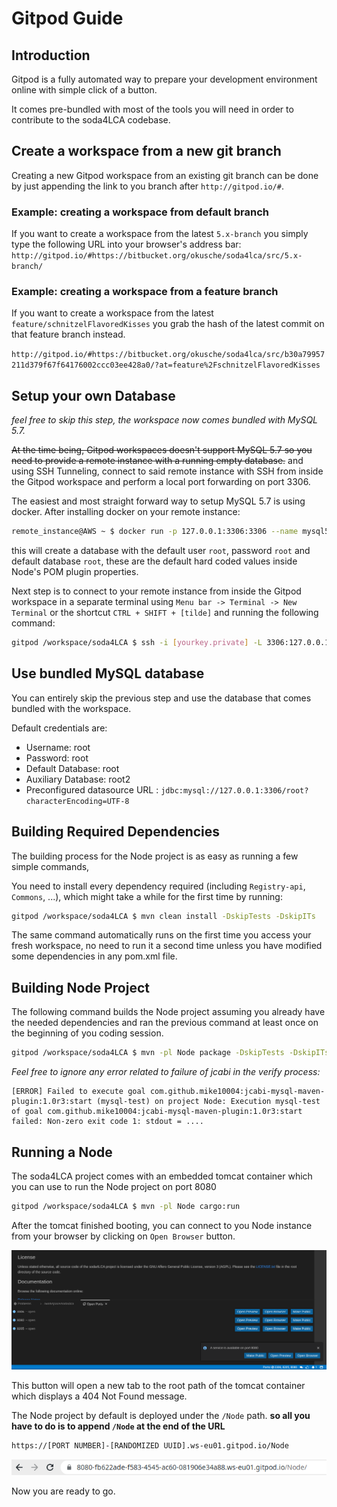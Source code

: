 

# Gitpod Guide

## Introduction

Gitpod is a fully automated way to prepare your development environment online with simple click of a button.

It comes pre-bundled with most of the tools you will need in order to contribute to the soda4LCA codebase.

## Create a workspace from a new git branch

Creating a new Gitpod workspace from an existing git branch can be done by just appending the link to you branch after `http://gitpod.io/#`. 

### Example: creating a workspace from default branch

If you want to create a workspace from the latest `5.x-branch` you simply type the following URL into your browser's address bar: `http://gitpod.io/#https://bitbucket.org/okusche/soda4lca/src/5.x-branch/`

### Example: creating a workspace from a feature branch

If you want to create a workspace from the latest `feature/schnitzelFlavoredKisses` you grab the hash of the latest commit on that feature branch instead.

`http://gitpod.io/#https://bitbucket.org/okusche/soda4lca/src/b30a79957211d379f67f64176002ccc03ee428a0/?at=feature%2FschnitzelFlavoredKisses`

## Setup your own Database
*feel free to skip this step, the workspace now comes bundled with MySQL 5.7.*

~~At the time being, Gitpod workspaces doesn't support MySQL 5.7 so you need to provide a remote instance with a running empty database.~~ and using SSH Tunneling, connect to said remote instance with SSH from inside the Gitpod workspace and perform a local port forwarding on port 3306.


The easiest and most straight forward way to setup MySQL 5.7 is using docker. After installing docker on your remote instance:

```bash
remote_instance@AWS ~ $ docker run -p 127.0.0.1:3306:3306 --name mysql57 -e MYSQL_HOST=127.0.0.1 -e MYSQL_DATABASE=root -e MYSQL_ROOT_PASSWORD=root mysql:5.7.22
```

this will create a database with the default user `root`, password `root` and default database `root`, these are the default hard coded values inside Node's POM plugin properties.

Next step is to connect to your remote instance from inside the Gitpod workspace in a separate terminal using `Menu bar -> Terminal -> New Terminal` or the shortcut `CTRL + SHIFT + [tilde]` and running the following command:

```bash
gitpod /workspace/soda4LCA $ ssh -i [yourkey.private] -L 3306:127.0.0.1:3306 [user]@[remote server IP]
```

## Use bundled MySQL database
You can entirely skip the previous step and use the database that comes bundled with the workspace.

Default credentials are:

* Username: root
* Password: root
* Default Database: root
* Auxiliary Database: root2
* Preconfigured datasource URL : `jdbc:mysql://127.0.0.1:3306/root?characterEncoding=UTF-8`


## Building Required Dependencies

The building process for the Node project is as easy as running a few simple commands,

You need to install every dependency required (including `Registry-api`, `Commons`, ...), which might take a while for the first time by running:

```bash
gitpod /workspace/soda4LCA $ mvn clean install -DskipTests -DskipITs
```

The same command automatically runs on the first time you access your fresh workspace, no need to run it a second time unless you have modified some dependencies in any pom.xml file.

## Building Node Project


The following command builds the Node project assuming you already have the needed dependencies and ran the previous command at least once on the beginning of you coding session.

```bash
gitpod /workspace/soda4LCA $ mvn -pl Node package -DskipTests -DskipITs -am
```

*Feel free to ignore any error related to failure of jcabi in the verify process:*

```
[ERROR] Failed to execute goal com.github.mike10004:jcabi-mysql-maven-plugin:1.0r3:start (mysql-test) on project Node: Execution mysql-test of goal com.github.mike10004:jcabi-mysql-maven-plugin:1.0r3:start failed: Non-zero exit code 1: stdout = ....
```

## Running a Node

The soda4LCA project comes with an embedded tomcat container which you can use to run the Node project on port 8080

```bash
gitpod /workspace/soda4LCA $ mvn -pl Node cargo:run
```

After the tomcat finished booting, you can connect to you Node instance from your browser by clicking on `Open Browser` button.

![Open Ports/Open Browser](images/gitpod/gitpod_port.png)

This button will open a new tab to the root path of the tomcat container which displays a 404 Not Found message.

The Node project by default is deployed under the `/Node` path. **so all you have to do is to append `/Node` at the end of the URL**

```bash
https://[PORT NUMBER]-[RANDOMIZED UUID].ws-eu01.gitpod.io/Node
```

![URL to your application running on gitpod](images/gitpod/gitpod_url.png)


Now you are ready to go.
